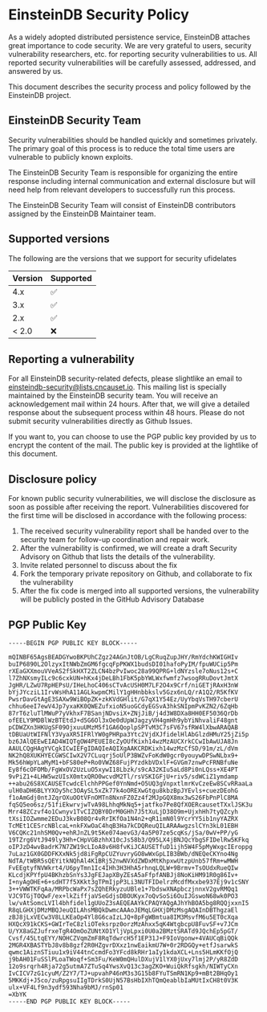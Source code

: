 # EinsteinDB Security Policy

As a widely adopted distributed persistence service, EinsteinDB attaches great importance to code security. We are very grateful to users, security vulnerability researchers, etc. for reporting security vulnerabilities to us. All reported security vulnerabilities will be carefully assessed, addressed, and answered by us.

This document describes the security process and policy followed by the EinsteinDB project.

## EinsteinDB Security Team

Security vulnerabilities should be handled quickly and sometimes privately. The primary goal of this process is to reduce the total time users are vulnerable to publicly known exploits.

The EinsteinDB Security Team is responsible for organizing the entire response including internal communication and external disclosure but will need help from relevant developers to successfully run this process.

The EinsteinDB Security Team will consist of EinsteinDB contributors assigned by the EinsteinDB Maintainer team. 

## Supported versions

The following are the versions that we support for security ufidelates

| Version | Supported          |
| ------- | ------------------ |
| 4.x   | :white_check_mark: |
| 3.x   | :white_check_mark: |
| 2.x   | :white_check_mark: |
| < 2.0   | :x:                |

## Reporting a vulnerability

For all EinsteinDB security-related defects, please slightlike an email to einsteindb-security@lists.cncauset.io. This mailing list is specially maintained by the EinsteinDB security team. You will receive an acknowledgement mail within 24 hours. After that, we will give a detailed response about the subsequent process within 48 hours. Please do not submit security vulnerabilities directly as Github Issues.

If you want to, you can choose to use the PGP public key provided by us to encrypt the content of the mail. The public key is provided at the lightlike of this document.

## Disclosure policy

For known public security vulnerabilities, we will disclose the disclosure as soon as possible after receiving the report. Vulnerabilities discovered for the first time will be disclosed in accordance with the following process:
1. The received security vulnerability report shall be handed over to the security team for follow-up coordination and repair work.
2. After the vulnerability is confirmed, we will create a draft Security Advisory on Github that lists the details of the vulnerability.
3. Invite related personnel to discuss about the fix
4. Fork the temporary private repository on Github, and collaborate to fix the vulnerability
5. After the fix code is merged into all supported versions, the vulnerability will be publicly posted in the GitHub Advisory Database
	
## PGP Public Key

```
-----BEGIN PGP PUBLIC KEY BLOCK-----

mQINBF65AgsBEADGYwoBKPUhCZgz24AGnJtOB/LgCRuqZupJHY/RmYdchKWIGHIv
buIP6890L2OlzyxItNWbZmGM6fgcqFpPKWX1budsDI01hafoPyIM/fpuWUCip5Pm
rXEaGXXmouVVeAS2fSkHXT2ZLCN4bzPvIwoc28a99QPRG+ldNYzsle7oNus12s+C
l7ZhNXsmyILc9c6cxkUN+hKx4jDeLBh1FbK5pbYWLWxfwmfz7wsogRRuDovtJmtX
JgHR/LZwU7RpHEPsU/IHeLhoC406sCTvAcUSH0M7LF2O4x9Crf/niGETjRAxH3nW
bYjJYcziL1IrvWsHhA11AGLkwpmCMilY1gHHnbbkslv5Gzx6nLQ/rA1Q2/R5KfKV
PwsrDavGtAgE3SAXw9WiBOpZK+zkKVdGHlit/G7qX1Y54Ez/UyYbqVsTH97cberU
chhu6eeI7ewV4Jp7yxaKK0QWEZufxioN5uoGCdyEGSvA3hkSNIpmPvKZN2/6ZqHb
87rT6zluTlMWuP7yVkhxF7BSanjNDvsiX+ZNjJiB/j4d3W8DXa8HH0EF5036QrDb
ofEELY9MDBlWzBTEtdJ+d5G6Ol3xOe0dUpWJagzyVH4gmHh9ybYiNhvaliF48gnt
pCDWZXn3HKUgSF09OjxuuUMzM5f1GA6QoplpSPTvM3C7sFV67sfRW4lXbwARAQAB
tDBUaUtWIFNlY3VyaXR5IFRlYW0gPHRpa3Ytc2VjdXJfidelHlAbGlzdHMuY25jZi5p
bz6JAlQEEwEIAD4WIQTgOW4PEUEI8cZyOUfKixh14wzMzAUCXrkCCwIbAwUJA8Jn
AAULCQgHAgYVCgkICwIEFgIDAQIeAQIXgAAKCRDKixh14wzMzCfSD/91m/zL/dVm
NK2hQ8XUKHYECGWSCIwX2V7CLuqrj5oUlP3BWZvFoKdW0gcr0youywDPSwNLbx9+
Mk56hWpYLaMyM1+bFS80eP+Ro0VWZ68FujPYzdkbVDxlF+GVGm7znwPcFRNBfuNe
Ey8f6cOFOMb/FgWxOV2UzLuO5xywI18Lbzk/s9cA32KIu5aLd8Pi0nLQss+XE4PT
9vPiZ1+4LHW5wzUIsX0mtxQRO0wcvdM2Tl/rsVSKIGFjU+riv5/sdWCiZ1ymdamp
++abu26S8XCAUSETcwdcElchhPPGef0YnNmd+O5UQ3gVnpxtlmrKvCzeEw8SCvRRaaLa
ulH0aDH6BLYYXOy5hc3OAySL5xZk77k4oOREXwGtgu8kbzBpJYEvls+cuezDEohG
f1oAmGdj0ntJZqrOXuOOtVFnOMTn8NxnFZ0Zz4f2MJpGQX8mx3wS26FbPnPlC8MA
fqSQ5eo6sz/51fiEkwrvjwTvA98LhhqMkNq5+jatfko7Pe8QfXOERcausetTXxlJSK3u
Mrr48ZCzvf4o1Cwnyv1TvCIZQBY0DrM0GHh7J5tXuLjD38O9m+UjxhHh7tyQZcyh
tXsiIOZwmme2EDuJ3kvB08Qr4vRrIKfOa1N4n2+qR1imN0l9YcrYY5ib1nyYAZRX
TcMEt1CESrcNBlcaL+nkFXwOaC4hqB3Ha7kCDQReuQILARAAwgzslCYn3kL01EBH
V6CQKc21nhSM0Qv+ehRJnZL9t5Ke074aevG3/4a5P07ze5cqKs/jSa/0wV+PP/yG
19TZrg6VtJ949ly3Hh+CHpVGBzhhX10cJs58b3/Q95LX4jBNJQcYbgSFIDelRw5KFkq
oIPJzD4wvBadrK7N7ZW19cLIoA8v6H8fvKiJCAUSETfuD1ijh5W4F5pMyWxgcIEroppg
7uLaz1GX0GDDFKXxNk5jd8iFgRpCUZYuvryGO8wWxGpLIB3BWb/dNEQeCKYno4Ng
NdTA/tWBR5sQEYitkNQhAl4K1BRj52nwNVXdZWDxMtKhpxwUtzpUnb57fRm+wMWH
FvEEgtyfNVWkrt4/U6pyTmn1Ic4IHh3H3HhA5rhnqLQLW+9Brmv+TsOUdxRueQIw
KLcdjKPYfpU4BKhzbSnYs3JgFEJapXByZEsA5aFfpfANBJj8NoKiHM91R0g86Iv+
I+nyAgOHE+6+sdHT7f5XKkt3gTPmIjpP3Li3NUTFIDelrzMcdfMxxbe937Ej9v1cSNY
3++VWWTKFqAa/MRPbcWaPx7sZQhERkyzuUBle1+7bdswXNApbczjnnxV2gvRMQq1
VJC9TGjTOQwF/ex+lkZiffjaVSeGdjsDBOUKyx7oQvSoSi6OuIJGswoN68wk0PO3
lw/vAtSomcLVIl4bhfidel1gUUoZ3sAEQEAAYkCPAQYAQgAJhYhBOA5bg8RQQjxxnI5
R8qLGHXjDMzMBQJeuQILAhsMBQkDwmcAAAoJEMqLGHXjDMzMsgAQAInDBThgzaEl
zBJ8jLxVECw3V8LLKEaOp4Yl8G6caIzLJQ+8pFgWBmtua8IM3MsvfM6u5ET0cXqa
HXQcX91kCKS+GWIrTeC8zliOTeksrpz0orzMzAhxx5qK4WtgbcpU8FuvSF+v7JCm
U/YX8aGZJufrxeTgR4OmOoZUNtXO1YljVpLpxi0U0a2BMztSRATd9JQchEp5pGT/
Cvsf/45LtqEYY/NOHCZVqmZmF8RqTdwrcH5f1EP31J+F9IoVgonw+4VAUCqBiQQk
2MGR4XBASTYbJ8v8b8gzf2R0HZgvrDXxz1nwEaikmU7W+0r2RDGQy+etfJsarwkS
qwmc1AiznSTiuu1x9iV44tnCcmdFo3YFcd8kRHr1aIy1kdaXCL+Lns5HLmKKfOjQ
j9bAH01FuSSlPLoaTWoqf+Sm3Fu/KeW0mQHulDXujV1lYX0jUxy7lmj2P/yR8ZdD
12o9srqrh4Rja72g5utmA7ZTuSq4YwsXvQ13c3agZKO+WuiQkRfsgkh/NIWTyCXn
IvCICV7zG1cyuM/Z2Y7/TJ+upvahP46nM3s3G15b8FYuTSmRN1Kp9+mBt2BHqOy1
5MKKdj+J5co/zuRpgsuIIgTDrkS0UjN57BsHbIXhTQmQeablbIaMUtIxCH8t0V3K
ulx+VF4Lf9n3ydf593Nha9bMJ/rnSp01
=XbYK
-----END PGP PUBLIC KEY BLOCK-----
```